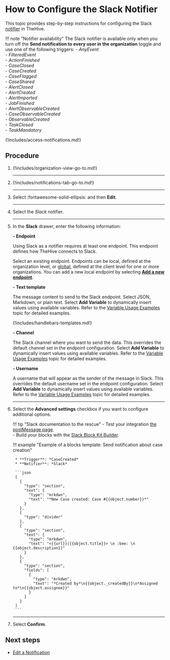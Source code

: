 # How to Configure the Slack Notifier

This topic provides step-by-step instructions for configuring the Slack [notifier](../about-notifications.md#notifiers) in TheHive.

!!! note "Notifier availability"
    The Slack notifier is available only when you turn off the **Send notification to every user in the organization** toggle and use one of the following triggers:
    - *AnyEvent*  
    - *FilteredEvent*  
    - *ActionFinished*  
    - *CaseClosed*  
    - *CaseCreated*  
    - *CaseFlagged*  
    - *CaseShared*  
    - *AlertClosed*  
    - *AlertCreated*  
    - *AlertImported*  
    - *JobFinished*  
    - *AlertObservableCreated*  
    - *CaseObservableCreated*  
    - *ObservableCreated*  
    - *TaskClosed*  
    - *TaskMandatory*

{!includes/access-notifications.md!}

## Procedure

1. {!includes/organization-view-go-to.md!}

    ---

2. {!includes/notifications-tab-go-to.md!}

    ---

3. Select :fontawesome-solid-ellipsis: and then **Edit**.

    ---

4. Select the *Slack* notifier.

    ---

5. In the **Slack** drawer, enter the following information:

    **- Endpoint**

    Using Slack as a notifier requires at least one endpoint. This endpoint defines how TheHive connects to Slack.

    Select an existing endpoint. Endpoints can be local, defined at the organization level, or [global](../../../../../administration/add-a-global-endpoint.md), defined at the client level for one or more organizations. You can add a new local endpoint by selecting [**Add a new endpoint**](../../manage-endpoints/add-slack-endpoint.md).

    **- Text template**

    The message content to send to the Slack endpoint. Select JSON, Markdown, or plain text. Select **Add Variable** to dynamically insert values using available variables. Refer to the [Variable Usage Examples](../variable-usage-examples.md) topic for detailed examples.

    {!includes/handlebars-templates.md!}

    **- Channel**

    The Slack channel where you want to send the data. This overrides the default channel set in the endpoint configuration. Select **Add Variable** to dynamically insert values using available variables. Refer to the [Variable Usage Examples](../variable-usage-examples.md) topic for detailed examples.

    **- Username**

    A username that will appear as the sender of the message in Slack. This overrides the default username set in the endpoint configuration. Select **Add Variable** to dynamically insert values using available variables. Refer to the [Variable Usage Examples](../variable-usage-examples.md) topic for detailed examples.

    ---

6. Select the **Advanced settings** checkbox if you want to configure additional options.

    !!! tip "Slack documentation to the rescue"
        - Test your integration [the postMessage page](https://api.slack.com/methods/chat.postMessage/test).  
        - Build your blocks with the [Slack Block Kit Builder](https://app.slack.com/block-kit-builder/).

    !!! example "Example of a blocks template: Send notification about case creation"

        * **Trigger**: *CaseCreated*
        * **Notifier**: *Slack*
        
        ```json
        [
          {
            "type": "section",
            "text": {
              "type": "mrkdwn",
              "text": "*New Case created: Case #{{object.number}}*"
            }
          },
          {
            "type": "divider"
          },
          {
            "type": "section",
            "text": {
              "type": "mrkdwn",
              "text": "<{{url}}|{{object.title}}> \n :bee: \n {{object.description}}"
            }
          },
          {
            "type": "section",
            "fields": [
              {
                "type": "mrkdwn",
                "text": "*Created by*\n{{object._createdBy}}\n*Assigned to*\n{{object.assignee}}"
              }
            ]
          }
        ]
        ```

    ---

7. Select **Confirm**.

## Next steps

* [Edit a Notification](../edit-a-notification.md)
